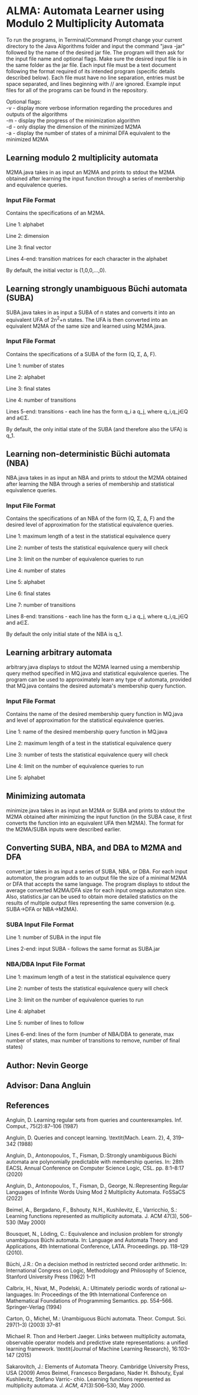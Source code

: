 # ALMA: Automata Learner using Modulo 2 Multiplicity Automata
To run the programs, in Terminal/Command Prompt change your current directory to the Java Algorithms folder and input the command "java -jar" followed by the name of the desired jar file. The program will then ask for the input file name and optional flags. Make sure the desired input file is in the same folder as the jar file. Each input file must be a text document following the format required of its intended program (specific details described below). Each file must have no line separation, entries must be space separated, and lines beginning with // are ignored. Example input files for all of the programs can be found in the repository.

Optional flags:\
-v - display more verbose information regarding the procedures and outputs of the algorithms\
-m - display the progress of the minimization algorithm\
-d - only display the dimension of the minimized M2MA\
-a - display the number of states of a minimal DFA equivalent to the minimized M2MA

## Learning modulo 2 multiplicity automata
M2MA.java takes in as input an M2MA and prints to stdout the M2MA obtained after learning the input function through a series of membership and equivalence queries.

### Input File Format
Contains the specifications of an M2MA.

Line 1: alphabet

Line 2: dimension

Line 3: final vector

Lines 4-end: transition matrices for each character in the alphabet

By default, the initial vector is (1,0,0,...,0).

## Learning strongly unambiguous Büchi automata (SUBA)
SUBA.java takes in as input a SUBA of n states and converts it into an equivalent UFA of 2n<sup>2</sup>+n states. The UFA is then converted into an equivalent M2MA of the same size and learned using M2MA.java.

### Input File Format
Contains the specifications of a SUBA of the form (Q, Σ, ∆, F).

Line 1: number of states

Line 2: alphabet

Line 3: final states

Line 4: number of transitions

Lines 5-end: transitions - each line has the form q_i a q_j, where q_i,q_j∈Q and a∈Σ.

By default, the only initial state of the SUBA (and therefore also the UFA) is q_1.

## Learning non-deterministic Büchi automata (NBA)
NBA.java takes in as input an NBA and prints to stdout the M2MA obtained after learning the NBA through a series of membership and statistical equivalence queries.

### Input File Format
Contains the specifications of an NBA of the form (Q, Σ, ∆, F) and the desired level of approximation for the statistical equivalence queries.

Line 1: maximum length of a test in the statistical equivalence query

Line 2: number of tests the statistical equivalence query will check

Line 3: limit on the number of equivalence queries to run

Line 4: number of states

Line 5: alphabet

Line 6: final states

Line 7: number of transitions

Lines 8-end: transitions - each line has the form q_i a q_j, where q_i,q_j∈Q and a∈Σ.

By default the only initial state of the NBA is q_1.

## Learning arbitrary automata
arbitrary.java displays to stdout the M2MA learned using a membership query method specified in MQ.java and statistical equivalence queries. The program can be used to approximately learn any type of automata, provided that MQ.java contains the desired automata's membership query function.

### Input File Format
Contains the name of the desired membership query function in MQ.java and level of approximation for the statistical equivalence queries.

Line 1: name of the desired membership query function in MQ.java

Line 2: maximum length of a test in the statistical equivalence query

Line 3: number of tests the statistical equivalence query will check

Line 4: limit on the number of equivalence queries to run

Line 5: alphabet

## Minimizing automata
minimize.java takes in as input an M2MA or SUBA and prints to stdout the M2MA obtained after minimizing the input function (in the SUBA case, it first converts the function into an equivalent UFA then M2MA). The format for the M2MA/SUBA inputs were described earlier.

## Converting SUBA, NBA, and DBA to M2MA and DFA
convert.jar takes in as input a series of SUBA, NBA, or DBA. For each input automaton, the program adds to an output file the size of a minimal M2MA or DFA that accepts the same language. The program displays to stdout the average converted M2MA/DFA size for each input omega automaton size. Also, statistics.jar can be used to obtain more detailed statistics on the results of multiple output files representing the same conversion (e.g. SUBA->DFA or NBA->M2MA).

### SUBA Input File Format
Line 1: number of SUBA in the input file

Lines 2-end: input SUBA - follows the same format as SUBA.jar

### NBA/DBA Input File Format
Line 1: maximum length of a test in the statistical equivalence query

Line 2: number of tests the statistical equivalence query will check

Line 3: limit on the number of equivalence queries to run

Line 4: alphabet

Line 5: number of lines to follow

Lines 6-end: lines of the form (number of NBA/DBA to generate, max number of states, max number of transitions to remove, number of final states)

## Author: Nevin George

## Advisor: Dana Angluin

## References
Angluin, D. Learning regular sets from queries and counterexamples. Inf. Comput., 75(2):87–106 (1987)

Angluin, D. Queries and concept learning. \textit{Mach. Learn. 2}, 4, 319–342 (1988)

Angluin, D., Antonopoulos, T., Fisman, D.:Strongly unambiguous Büchi automata are polynomially predictable with membership queries. In: 28th EACSL Annual Conference on Computer Science Logic, CSL. pp. 8:1–8:17 (2020)

Angluin, D., Antonopoulos, T., Fisman, D., George, N.:Representing Regular Languages of Infinite Words Using Mod 2 Multiplicity Automata. FoSSaCS (2022)

Beimel, A., Bergadano, F., Bshouty, N.H., Kushilevitz, E., Varricchio, S.: Learning
functions represented as multiplicity automata. J. ACM 47(3), 506–530 (May 2000)

Bousquet, N., Löding, C.: Equivalence and inclusion problem for strongly unambiguous Büchi automata. In: Language and Automata Theory and Applications, 4th International Conference, LATA. Proceedings. pp. 118–129 (2010).

Büchi, J.R.: On a decision method in restricted second order arithmetic. In: International Congress on Logic, Methodology and Philosophy of Science, Stanford University Press (1962) 1–11

Calbrix, H., Nivat, M., Podelski, A.: Ultimately periodic words of rational $\omega$-languages. In: Proceedings of the 9th International Conference on Mathematical Foundations of Programming Semantics. pp. 554–566. Springer-Verlag (1994)

Carton, O., Michel, M.: Unambiguous Büchi automata. Theor. Comput. Sci. 297(1–3) (2003) 37–81

Michael R. Thon and Herbert Jaeger. Links between multiplicity automata, observable operator models and predictive state representations: a unified learning framework. \textit{Journal of Machine Learning Research}, 16:103–147 (2015)

Sakarovitch, J.: Elements of Automata Theory. Cambridge University Press, USA (2009)
Amos Beimel, Francesco Bergadano, Nader H. Bshouty, Eyal Kushilevitz, Stefano Varric- chio. Learning functions represented    as multiplicity automata. *J. ACM*, 47(3):506–530, May 2000.